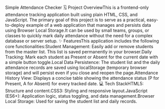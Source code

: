 Simple Attendance Checker
🗓️ Project OverviewThis is a frontend-only attendance tracking application built using plain HTML, CSS, and JavaScript. The primary goal of this project is to serve as a practical, easy-to-deploy example of a web application that manages and persists data using Browser Local Storage.It can be used by small teams, groups, or classes to quickly mark daily attendance without the need for a complex database or server setup.
✨ FeaturesThis application includes the following core functionalities:Student Management: Easily add or remove students from the master list. This list is saved permanently in your browser.Daily Tracking: Mark each student as Present or Absent for the current date with a simple button toggle.Local Data Persistence: The student list and the daily attendance records are saved using localStorage (temporary browser storage) and will persist even if you close and reopen the page.Attendance History View: Displays a concise table showing the attendance status (P for Present, A for Absent) for every tracked date.
💻 Tech StackHTML5: Structure and content.CSS3: Styling and responsive layout.JavaScript (ES6+): Application logic, status toggling, and data management.Browser Local Storage: Used for saving the student list and daily records.
